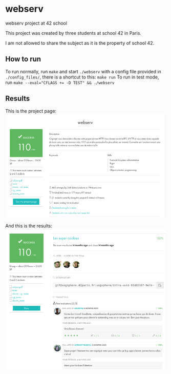 # webserv

webserv project at 42 school

This project was created by three students at school 42 in Paris.

I am not allowed to share the subject as it is the property of school 42.

## How to run

To run normally, run `make` and start `./webserv` with a config file provided in
`./config_files/`, there is a shortcut to this: `make run`
To run in test mode, run `make --eval="CFLAGS += -D TEST" && ./webserv`

## Results

This is the project page:
![screenshot of the project page](./content/project_page.png)

And this is the results:
![screenshot of the results page](./content/project_result.png)
